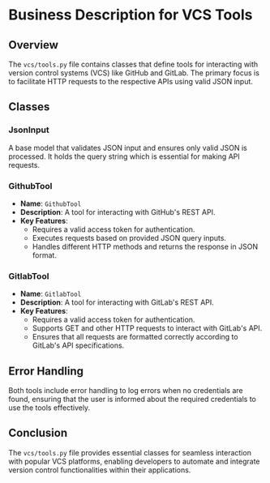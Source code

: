 # Business Description for VCS Tools

## Overview

The `vcs/tools.py` file contains classes that define tools for interacting with version control systems (VCS) like GitHub and GitLab. The primary focus is to facilitate HTTP requests to the respective APIs using valid JSON input.

## Classes

### JsonInput
A base model that validates JSON input and ensures only valid JSON is processed. It holds the query string which is essential for making API requests.

### GithubTool
- **Name**: `GithubTool`
- **Description**: A tool for interacting with GitHub's REST API.
- **Key Features**:
  - Requires a valid access token for authentication.
  - Executes requests based on provided JSON query inputs.
  - Handles different HTTP methods and returns the response in JSON format.

### GitlabTool
- **Name**: `GitlabTool`
- **Description**: A tool for interacting with GitLab's REST API.
- **Key Features**:
  - Requires a valid access token for authentication.
  - Supports GET and other HTTP requests to interact with GitLab's API.
  - Ensures that all requests are formatted correctly according to GitLab's API specifications.

## Error Handling
Both tools include error handling to log errors when no credentials are found, ensuring that the user is informed about the required credentials to use the tools effectively.

## Conclusion
The `vcs/tools.py` file provides essential classes for seamless interaction with popular VCS platforms, enabling developers to automate and integrate version control functionalities within their applications.